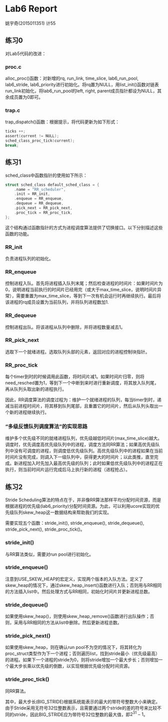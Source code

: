 # Lab6 Report

姚宇奇(2015011351)	计55

## 练习0

对Lab5代码的改进：

### proc.c

alloc_proc()函数：对新增的rq, run_link, time_slice, lab6_run_pool, lab6_stride, lab6_priority进行初始化。将rq置为NULL，用list_init()函数对链表run_link初始化，将lab6_run_pool的left, right, parent成员指针都设为NULL，其余成员置为0即可。

### trap.c

trap_dispatch()函数：根据提示，将代码更新为如下形式：

```c
ticks ++;
assert(current != NULL);
sched_class_proc_tick(current);
break;
```

## 练习1

sched_class中函数指针的使用如下所示：

```c
struct sched_class default_sched_class = {
    .name = "RR_scheduler",
    .init = RR_init,
    .enqueue = RR_enqueue,
    .dequeue = RR_dequeue,
    .pick_next = RR_pick_next,
    .proc_tick = RR_proc_tick,
};
```

这个结构通过函数指针的方式为进程调度算法提供了切换接口。以下分别描述这些函数的功能。

### RR_init

负责进程队列的初始化。

### RR_enqueue

控制进程入队。首先将进程插入队列末尾；然后检查进程的时间片：如果时间片为0，说明进程当前执行的时间片已经用完（或大于max_time_slice，说明时间片异常），需要重置为max_time_slice，等到下一次有机会运行时再继续执行。最后将该进程的rq成员设置为当前队列，并将队列进程数加1.

### RR_dequeue

控制进程出队。将该进程从队列中删除，并将进程数量减去1。

### RR_pick_next

选取下一个就绪进程。选取队列头部的元素，返回对应的进程控制块指针。

### RR_proc_tick

每个timer到时的时候调用此函数，将时间片减1。如果时间片归零，则将need_resched置为1，等到下一个中断到来时进行重新调度，将其放入队列尾，再从队列头取出新的进程执行。

因此，RR调度算法的调度过程为：维护一个就绪进程的队列，每当timer到时，递减当前进程时间片，将其移到队列尾部，且重置它的时间片，然后从队列头取出一个新的进程继续执行。

### “多级反馈队列调度算法”的实现思路

维护多个优先级不同的就绪进程队列，优先级越低时间片(max_time_slice)越大。调度时，优先调度高优先级队列中的进程，调度方法同RR算法；如果高优先级队列中没有可调度的进程，则调度低优先级队列。高优先级队列中的进程如果在当前时间片没有完成，则调入下一级队列中，获得更大的时间片；以此类推，直至完成。新进程加入时先加入最高优先级的队列；此时如果低优先级队列中的进程正在执行，则当前时间片运行完成后马上执行新的进程（进程抢占）。

## 练习2

Stride Scheduling算法的特点在于，并非像RR算法那样平均分配时间资源，而是根据进程的优先级(lab6_priority)分配时间资源。为此，可以利用ucore实现的优先级队列skew_heap这一数据结构来帮助我们的实现。

需要实现五个函数：stride_init(), stride_enqueue(), stride_dequeue(), stride_pick_next(), stride_proc_tick()。

### stride_init()

与RR算法类似，需要对run pool进行初始化。

### stride_enqueue()

注意到USE_SKEW_HEAP的宏定义，实现两个版本的入队方法。定义了skew_heap的情况下，通过skew_heap_insert()函数进行入队；否则用与RR相同的方法插入list中。然后处理方式与RR相同，初始化时间片并更新进程总数。

### stride_dequeue()

如果使用skew_heap()，则使用skew_heap_remove()函数进行出队操作；否则，采用与RR相同的方法从list中删除。然后更新进程总数。

### stride_pick_next()

如果使用skew_heap，则在确认run pool不为空的情况下，将其转化为proc_struct类型作为下一个进程；否则遍历list，找到stride最小（优先级最高）的进程。如果下一个进程的stride为0，则将stride增加一个最大步长；否则增加一个最大步长乘以优先级的倒数，以实现根据优先级分配时间资源。

### stride_proc_tick()

同RR算法。

其中，最大步长(BIG_STRIDE)根据系统能表示的最大的带符号整数大小来确定。由于Stride采用无符号32位整数表示，且需要通过两个stride的差的符号来比较不同的stride，因此BIG_STRIDE应为带符号32位整数的最大值，即$2^{31}-1$。